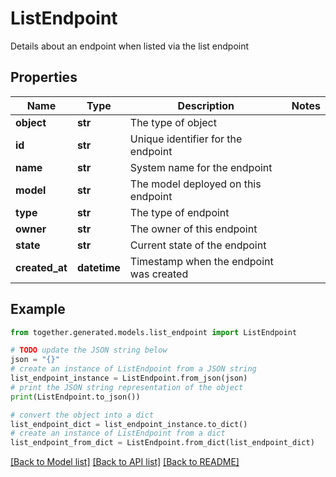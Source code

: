 # ListEndpoint

Details about an endpoint when listed via the list endpoint

## Properties

Name | Type | Description | Notes
------------ | ------------- | ------------- | -------------
**object** | **str** | The type of object |
**id** | **str** | Unique identifier for the endpoint |
**name** | **str** | System name for the endpoint |
**model** | **str** | The model deployed on this endpoint |
**type** | **str** | The type of endpoint |
**owner** | **str** | The owner of this endpoint |
**state** | **str** | Current state of the endpoint |
**created_at** | **datetime** | Timestamp when the endpoint was created |

## Example

```python
from together.generated.models.list_endpoint import ListEndpoint

# TODO update the JSON string below
json = "{}"
# create an instance of ListEndpoint from a JSON string
list_endpoint_instance = ListEndpoint.from_json(json)
# print the JSON string representation of the object
print(ListEndpoint.to_json())

# convert the object into a dict
list_endpoint_dict = list_endpoint_instance.to_dict()
# create an instance of ListEndpoint from a dict
list_endpoint_from_dict = ListEndpoint.from_dict(list_endpoint_dict)
```
[[Back to Model list]](../README.md#documentation-for-models) [[Back to API list]](../README.md#documentation-for-api-endpoints) [[Back to README]](../README.md)
